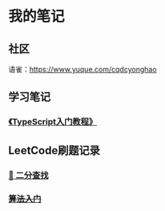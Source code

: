 # 我的笔记
## 社区
语雀：https://www.yuque.com/cqdcyonghao


## 学习笔记
### [《TypeScript入门教程》](《TypeScript入门教程》/README.md)

## LeetCode刷题记录

### [📒 二分查找](📒%20二分查找.md)

### ~~[算法入门](算法入门/README.md)~~
